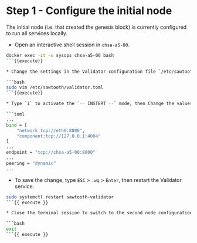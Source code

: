 # Step 1 - Configure the initial node

The initial node (i.e. that created the genesis block) is currently configured to run all services locally.

* Open an interactive shell session in `chsa-a5-00`.

```bash
docker exec -it -u sysops chsa-a5-00 bash
```{{execute}}

* Change the settings in the Validator configuration file `/etc/sawtooth/validator.toml`.

```bash
sudo vim /etc/sawtooth/validator.toml
```{{execute}}

* Type `i` to activate the `-- INSTERT --` mode, then Change the values as described below.

```toml
...
bind = [
    "network:tcp://eth0:8800",
    "component:tcp://127.0.0.1:4004"
]
...
endpoint = "tcp://chsa-a5-00:8800"
...
peering = "dynamic"
...
```

* To save the change, type `ESC` > `:wq` > `Enter`, then restart the Validator service.

```bash
sudo systemctl restart sawtooth-validator
```{{ execute }}

* Close the terminal session to switch to the second node configuration.

```bash
exit
```{{ execute }}
